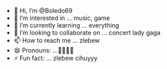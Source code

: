- 👋 Hi, I’m @Boledo69
- 👀 I’m interested in ... music, game
- 🌱 I’m currently learning ... everything
- 💞️ I’m looking to collaborate on ... concert lady gaga
- 📫 How to reach me ... zlebew
- 😄 Pronouns: ...🚀🚀🚀🚀
- ⚡ Fun fact: ... zlebew cihuyyy 

<!---
Boledo69/Boledo69 is a ✨ special ✨ repository because its `README.md` (this file) appears on your GitHub profile.
You can click the Preview link to take a look at your changes.
--->
